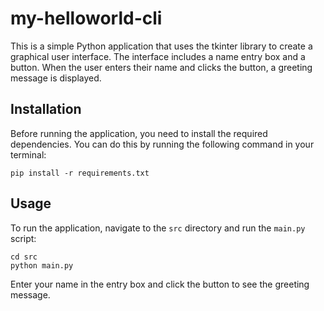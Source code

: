 # my-helloworld-cli

This is a simple Python application that uses the tkinter library to create a graphical user interface. The interface includes a name entry box and a button. When the user enters their name and clicks the button, a greeting message is displayed.

## Installation

Before running the application, you need to install the required dependencies. You can do this by running the following command in your terminal:

```
pip install -r requirements.txt
```

## Usage

To run the application, navigate to the `src` directory and run the `main.py` script:

```
cd src
python main.py
```

Enter your name in the entry box and click the button to see the greeting message.